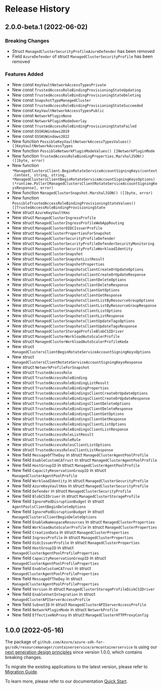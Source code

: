 # Release History

## 2.0.0-beta.1 (2022-06-02)
### Breaking Changes

- Struct `ManagedClusterSecurityProfileAzureDefender` has been removed
- Field `AzureDefender` of struct `ManagedClusterSecurityProfile` has been removed

### Features Added

- New const `KeyVaultNetworkAccessTypesPrivate`
- New const `TrustedAccessRoleBindingProvisioningStateUpdating`
- New const `TrustedAccessRoleBindingProvisioningStateDeleting`
- New const `SnapshotTypeManagedCluster`
- New const `TrustedAccessRoleBindingProvisioningStateSucceeded`
- New const `KeyVaultNetworkAccessTypesPublic`
- New const `NetworkPluginNone`
- New const `NetworkPluginModeOverlay`
- New const `TrustedAccessRoleBindingProvisioningStateFailed`
- New const `OSSKUWindows2019`
- New const `OSSKUWindows2022`
- New function `PossibleKeyVaultNetworkAccessTypesValues() []KeyVaultNetworkAccessTypes`
- New function `PossibleNetworkPluginModeValues() []NetworkPluginMode`
- New function `TrustedAccessRoleBindingProperties.MarshalJSON() ([]byte, error)`
- New function `*ManagedClustersClient.BeginRotateServiceAccountSigningKeys(context.Context, string, string, *ManagedClustersClientBeginRotateServiceAccountSigningKeysOptions) (*runtime.Poller[ManagedClustersClientRotateServiceAccountSigningKeysResponse], error)`
- New function `ManagedClusterSnapshot.MarshalJSON() ([]byte, error)`
- New function `PossibleTrustedAccessRoleBindingProvisioningStateValues() []TrustedAccessRoleBindingProvisioningState`
- New struct `AzureKeyVaultKms`
- New struct `ManagedClusterIngressProfile`
- New struct `ManagedClusterIngressProfileWebAppRouting`
- New struct `ManagedClusterOIDCIssuerProfile`
- New struct `ManagedClusterPropertiesForSnapshot`
- New struct `ManagedClusterSecurityProfileDefender`
- New struct `ManagedClusterSecurityProfileDefenderSecurityMonitoring`
- New struct `ManagedClusterSecurityProfileWorkloadIdentity`
- New struct `ManagedClusterSnapshot`
- New struct `ManagedClusterSnapshotListResult`
- New struct `ManagedClusterSnapshotProperties`
- New struct `ManagedClusterSnapshotsClientCreateOrUpdateOptions`
- New struct `ManagedClusterSnapshotsClientCreateOrUpdateResponse`
- New struct `ManagedClusterSnapshotsClientDeleteOptions`
- New struct `ManagedClusterSnapshotsClientDeleteResponse`
- New struct `ManagedClusterSnapshotsClientGetOptions`
- New struct `ManagedClusterSnapshotsClientGetResponse`
- New struct `ManagedClusterSnapshotsClientListByResourceGroupOptions`
- New struct `ManagedClusterSnapshotsClientListByResourceGroupResponse`
- New struct `ManagedClusterSnapshotsClientListOptions`
- New struct `ManagedClusterSnapshotsClientListResponse`
- New struct `ManagedClusterSnapshotsClientUpdateTagsOptions`
- New struct `ManagedClusterSnapshotsClientUpdateTagsResponse`
- New struct `ManagedClusterStorageProfileBlobCSIDriver`
- New struct `ManagedClusterWorkloadAutoScalerProfile`
- New struct `ManagedClusterWorkloadAutoScalerProfileKeda`
- New struct `ManagedClustersClientBeginRotateServiceAccountSigningKeysOptions`
- New struct `ManagedClustersClientRotateServiceAccountSigningKeysResponse`
- New struct `NetworkProfileForSnapshot`
- New struct `TrustedAccessRole`
- New struct `TrustedAccessRoleBinding`
- New struct `TrustedAccessRoleBindingListResult`
- New struct `TrustedAccessRoleBindingProperties`
- New struct `TrustedAccessRoleBindingsClientCreateOrUpdateOptions`
- New struct `TrustedAccessRoleBindingsClientCreateOrUpdateResponse`
- New struct `TrustedAccessRoleBindingsClientDeleteOptions`
- New struct `TrustedAccessRoleBindingsClientDeleteResponse`
- New struct `TrustedAccessRoleBindingsClientGetOptions`
- New struct `TrustedAccessRoleBindingsClientGetResponse`
- New struct `TrustedAccessRoleBindingsClientListOptions`
- New struct `TrustedAccessRoleBindingsClientListResponse`
- New struct `TrustedAccessRoleListResult`
- New struct `TrustedAccessRoleRule`
- New struct `TrustedAccessRolesClientListOptions`
- New struct `TrustedAccessRolesClientListResponse`
- New field `MessageOfTheDay` in struct `ManagedClusterAgentPoolProfile`
- New field `EnableCustomCATrust` in struct `ManagedClusterAgentPoolProfile`
- New field `HostGroupID` in struct `ManagedClusterAgentPoolProfile`
- New field `CapacityReservationGroupID` in struct `ManagedClusterAgentPoolProfile`
- New field `WorkloadIdentity` in struct `ManagedClusterSecurityProfile`
- New field `AzureKeyVaultKms` in struct `ManagedClusterSecurityProfile`
- New field `Defender` in struct `ManagedClusterSecurityProfile`
- New field `BlobCSIDriver` in struct `ManagedClusterStorageProfile`
- New field `IgnorePodDisruptionBudget` in struct `AgentPoolsClientBeginDeleteOptions`
- New field `IgnorePodDisruptionBudget` in struct `ManagedClustersClientBeginDeleteOptions`
- New field `EnableNamespaceResources` in struct `ManagedClusterProperties`
- New field `WorkloadAutoScalerProfile` in struct `ManagedClusterProperties`
- New field `CreationData` in struct `ManagedClusterProperties`
- New field `IngressProfile` in struct `ManagedClusterProperties`
- New field `OidcIssuerProfile` in struct `ManagedClusterProperties`
- New field `HostGroupID` in struct `ManagedClusterAgentPoolProfileProperties`
- New field `CapacityReservationGroupID` in struct `ManagedClusterAgentPoolProfileProperties`
- New field `EnableCustomCATrust` in struct `ManagedClusterAgentPoolProfileProperties`
- New field `MessageOfTheDay` in struct `ManagedClusterAgentPoolProfileProperties`
- New field `Version` in struct `ManagedClusterStorageProfileDiskCSIDriver`
- New field `EnableVnetIntegration` in struct `ManagedClusterAPIServerAccessProfile`
- New field `SubnetID` in struct `ManagedClusterAPIServerAccessProfile`
- New field `NetworkPluginMode` in struct `NetworkProfile`
- New field `EffectiveNoProxy` in struct `ManagedClusterHTTPProxyConfig`


## 1.0.0 (2022-05-16)

The package of `github.com/Azure/azure-sdk-for-go/sdk/resourcemanager/containerservice/armcontainerservice` is using our [next generation design principles](https://azure.github.io/azure-sdk/general_introduction.html) since version 1.0.0, which contains breaking changes.

To migrate the existing applications to the latest version, please refer to [Migration Guide](https://aka.ms/azsdk/go/mgmt/migration).

To learn more, please refer to our documentation [Quick Start](https://aka.ms/azsdk/go/mgmt).